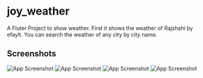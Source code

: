 # joy_weather

A Fluter Project to show weather. First it shows the weather of Rajshahi by efaylt. You can search the weather of any city by city name.



## Screenshots

![App Screenshot](Loading.jpg)
![App Screenshot](Home.jpg)
![App Screenshot](Search.jpg)
![App Screenshot](Melbourne.jpg)


